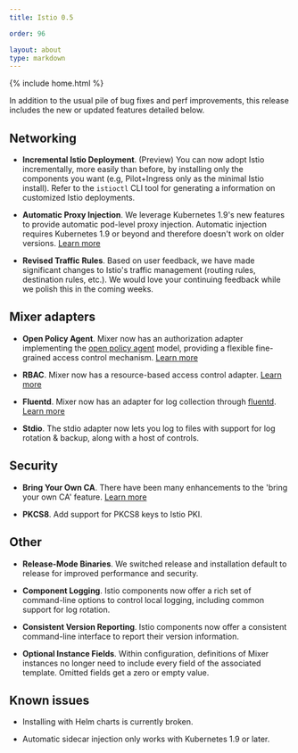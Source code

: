 ```yaml
---
title: Istio 0.5

order: 96

layout: about
type: markdown
---
```

{% include home.html %}

In addition to the usual pile of bug fixes and perf improvements, this release includes the new or 
updated features detailed below.

## Networking

- **Incremental Istio Deployment**. (Preview) You can now adopt Istio incrementally, more easily than before, by installing only
the components you want (e.g, Pilot+Ingress only as the minimal Istio install). Refer to the `istioctl` CLI tool for generating a
information on customized Istio deployments.

- **Automatic Proxy Injection**. We leverage Kubernetes 1.9's new features to provide automatic
pod-level proxy injection. Automatic injection requires Kubernetes 1.9 or beyond and
therefore doesn't work on older versions. [Learn more]({{home}}/docs/setup/kubernetes/sidecar-injection.html#automatic-sidecar-injection)

- **Revised Traffic Rules**. Based on user feedback, we have made significant changes to Istio's traffic management
(routing rules, destination rules, etc.). We would love your continuing feedback while we polish this in the coming weeks.

## Mixer adapters

- **Open Policy Agent**. Mixer now has an authorization adapter implementing the [open policy agent](http://www.openpolicyagent.org) model,
providing a flexible fine-grained access control mechanism. [Learn more](https://docs.google.com/document/d/1U2XFmah7tYdmC5lWkk3D43VMAAQ0xkBatKmohf90ICA/edit#heading=h.fmlgl8m03gfy)

- **RBAC**. Mixer now has a resource-based access control adapter. 
[Learn more](https://docs.google.com/document/d/1dKXUEOxrj4TWZKrW7fx_A-nrOdVD4tYolpjgT8DYBTY/edit#)

- **Fluentd**. Mixer now has an adapter for log collection through [fluentd](https://www.fluentd.org). 
[Learn more]({{home}}/docs/tasks/telemetry/fluentd.html)

- **Stdio**. The stdio adapter now lets you log to files with support for log rotation & backup, along with a host
of controls.

## Security

- **Bring Your Own CA**. There have been many enhancements to the 'bring your own CA' feature.
[Learn more]({{home}}/docs/tasks/security/plugin-ca-cert.html)

- **PKCS8**. Add support for PKCS8 keys to Istio PKI.

## Other

- **Release-Mode Binaries**. We switched release and installation default to release for improved
performance and security. 

- **Component Logging**. Istio components now offer a rich set of command-line options to control local logging, including
common support for log rotation. 

- **Consistent Version Reporting**. Istio components now offer a consistent command-line interface to report their version information.

- **Optional Instance Fields**. Within configuration, definitions of Mixer instances no longer need to include every field of the
associated template. Omitted fields get a zero or empty value.

## Known issues

- Installing with Helm charts is currently broken.

- Automatic sidecar injection only works with Kubernetes 1.9 or later.
